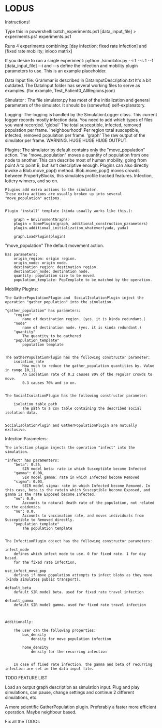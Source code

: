 # LODUS
 
Instructions!

Type this in powershell:
    batch_experiments.ps1 [data_input_file] > experiments.ps1
    experiments.ps1


Runs 4 experiments combining:
    [day infection; fixed rate infection] and [fixed rate mobility; inloco matrix]

If you desire to run a single experiment:
    python ./simulator.py --i 1 --s 1 --f [data_input_file]
    --i and --s define the infection and mobility plugin parameters to use.
    This is an example placeholder.


Data Input file:
    Grammar is described in DataInputDescription.txt
    It's a bit outdated. The DataInput folder has several working files to serve as examples.
    (for example, Test_Patient0_AllRegions.json)

Simulator :
    The file simulator.py has most of the initialization and general parameters of the simulator.
    It should be (somewhat) self-explanatory.


Logging:
    The logging is handled by the SimulationLogger class.
    This current logger records mostly infection data.
    You need to add which types of files you want recorded.
    'global'
        The total susceptible, infected, removed population per frame.
    'neighbourhood'
        Per region total susceptible, infected, removed population per frame.
    'graph'
        The raw output of the simulator per frame.
        WARNING. HUGE HUGE HUGE OUTPUT.


Plugins:
    The simulator by default contains only the "move_population" action.
    The "move_population" moves a quantity of population from one node to another.
    This can describe most of human mobility, going from point A to point B, but isn't descriptive enough.
    Plugins can also directly invoke a Blob.move_pop() method.
        Blob.move_pop() moves crowds between PropertyBlocks, this simulates profile tracked features.
            Infection, lottery winners, and so on.


    Plugins add extra actions to the simulator.
    These extra actions are usually broken up into several "move_population" actions.


    Plugin 'install' template (kinda usually works like this.):

        graph = EnvironmentGraph()
        plugin = SomePlugin(graph, additional_construction_parameters)
        plugin.additional_initialization_whatever(yada, yada)

        graph.LoadPlugin(plugin)


"move_population"
    The default movement action.

    has parameters:
        origin_region: origin region.
        origin_node: origin node.
        destination_region: destination region.
        destination_node: destination node.
        quantity: population size to be moved.
        population_template: PopTemplate to be matched by the operation.





Mobility Plugins:

    The GatherPopulationPlugin and  SocialIsolationPlugin inject the operation "gather_population" into the simulation.

    "gather_population" has parameters:
        "region"
            name of destination region. (yes. it is kinda redundant.)
        "node"
            name of destination node. (yes. it is kinda redundant.)
        "quantity"
            The quantity to be gathered.
        "population_template"
            population template
    
    
    The GatherPopulationPlugin has the following constructor parameter:
        isolation_rate
            How much to reduce the gather_population quantities by. Value in range [0,1]. 
            An isolation rate of 0.2 causes 80% of the regular crowds to move.
            0.3 causes 70% and so on.


    The SocialIsolationPlugin has the following constructor parameter:

        isolation_table_path
            The path to a csv table containing the described social isolation data.


    SocialIsolationPlugin and GatherPopulationPlugin are mutually exclusive.


Infection Parameters:

    The infection plugin injects the operation "infect" into the simulation.

    "infect" has paramenters:
        "beta": 0.25,
            SIR model beta: rate in which Susceptible become Infected
        "gamma": 0.08,
            SIR model gamma: rate in which Infected become Removed
        "sigma": 0.03,
            SEIR model sigma: rate in which Infected become Removed. In this case, beta is the ratein which Susceptible become Exposed, and gamma is the rate Exposed become Infected.
        "mu": 0.0,
            Accounts to natural death rate of the population, not related to the epidemics.
        "nu": 0.0,
            Accounts to vaccination rate, and moves individuals from Susceptible to Removed directly.
        "population_template"
            The population template


    The InfectionPlugin object has the following constructor parameters:

    infect_mode
        defines which infect mode to use. 0 for fixed rate. 1 for day based.
        for the fixed rate infection, 

    use_infect_move_pop
        defines if move population attempts to infect blobs as they move (kinda simulates public transport).

    default_beta
        default SIR model beta. used for fixed rate travel infection

    default_gamma
        default SIR model gamma. used for fixed rate travel infection



    Additionally:

        The user can the following properties:
            bus_density
                density for move population infection

            home_density
                density for the recurring infection


        In case of fixed rate infection, the gamma and beta of recurring infection are set in the data input file.



TODO FEATURE LIST

Load an output graph description as simulation input.
    Plug and play simulations, can pause, change settings and continue 2 different simulations, etc.


A more scientific GatherPopulation plugin.
    Preferably a faster more efficient operation.
    Maybe neighbour based.


Fix all the TODOs